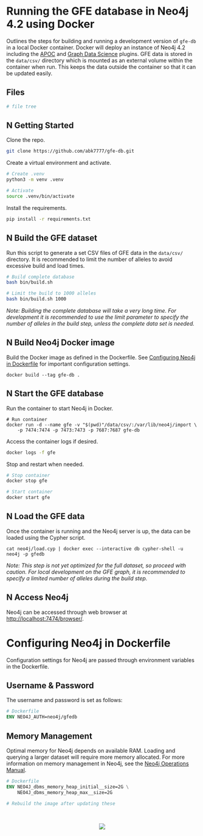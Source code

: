 # Running the GFE database in Neo4j 4.2 using Docker
Outlines the steps for building and running a development version of `gfe-db` in a local Docker container. Docker will deploy an instance of Neo4j 4.2 including the [APOC](https://neo4j.com/labs/apoc/4.1/) and [Graph Data Science](https://neo4j.com/docs/graph-data-science/current/) plugins. GFE data is stored in the `data/csv/` directory which is mounted as an external volume within the container when run. This keeps the data outside the container so that it can be updated easily.

## Files
```bash
# file tree
```
## N Getting Started
Clone the repo.
```bash
git clone https://github.com/abk7777/gfe-db.git
```
Create a virtual environment and activate.
```bash
# Create .venv
python3 -m venv .venv

# Activate
source .venv/bin/activate
```
Install the requirements.
```bash
pip install -r requirements.txt
```

## N Build the GFE dataset
Run this script to generate a set CSV files of GFE data in the `data/csv/` directory. It is recommended to limit the number of alleles to avoid excessive build and load times.
```bash
# Build complete database
bash bin/build.sh

# Limit the build to 1000 alleles
bash bin/build.sh 1000
```
*Note: Building the complete database will take a very long time. For development it is recommended to use the limit parameter to specify the number of alleles in the build step, unless the complete data set is needed.*

## N Build Neo4j Docker image
Build the Docker image as defined in the Dockerfile. See [Configuring Neo4j in Dockerfile](#Configuring-Neo4j-in-Dockerfile) for important configuration settings.
```
docker build --tag gfe-db .
```

## N Start the GFE database
Run the container to start Neo4j in Docker.
```
# Run container
docker run -d --name gfe -v "$(pwd)"/data/csv/:/var/lib/neo4j/import \
    -p 7474:7474 -p 7473:7473 -p 7687:7687 gfe-db
```
Access the container logs if desired.
```bash
docker logs -f gfe
```
Stop and restart when needed.
```bash
# Stop container
docker stop gfe

# Start container
docker start gfe
```
## N Load the GFE data
Once the container is running and the Neo4j server is up, the data can be loaded using the Cypher script.
```
cat neo4j/load.cyp | docker exec --interactive db cypher-shell -u neo4j -p gfedb
```
*Note: This step is not yet optimized for the full dataset, so proceed with caution. For local development on the GFE graph, it is recommended to specify a limited number of alleles during the build step.*
## N Access Neo4j
Neo4j can be accessed through web browser at [http://localhost:7474/browser/](http://localhost:7474/browser/).

# Configuring Neo4j in Dockerfile
Configuration settings for Neo4j are passed through environment variables in the Dockerfile.
## Username & Password
The username and password is set as follows:
```Dockerfile
# Dockerfile
ENV NEO4J_AUTH=neo4j/gfedb
```
## Memory Management
Optimal memory for Neo4j depends on available RAM. Loading and querying a larger dataset will require more memory allocated. For more information on memory management in Neo4j, see the [Neo4j Operations Manual](https://neo4j.com/docs/operations-manual/current/performance/memory-configuration/).
```Dockerfile
# Dockerfile
ENV NEO4J_dbms_memory_heap_initial__size=2G \
    NEO4J_dbms_memory_heap_max__size=2G

# Rebuild the image after updating these
```
<br>

<p align="center">
  <img src="https://bethematch.org/content/site/images/btm_logo.png">
</p>